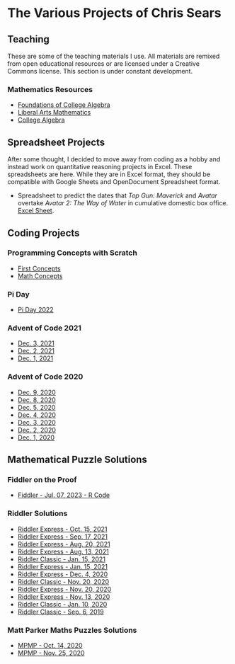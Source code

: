 # The Various Projects of Chris Sears

## Teaching

These are some of the teaching materials I use.
All materials are remixed from open educational resources or are licensed under a Creative Commons license.
This section is under constant development.

### Mathematics Resources
* [Foundations of College Algebra](Foundations.md)
* [Liberal Arts Mathematics](/LiberalArtsMath/Liberal_Arts_Mathematics.md)
* [College Algebra](/CollegeAlgebra/College_Algebra.md)

## Spreadsheet Projects

After some thought, I decided to move away from coding as a hobby and instead work on quantitative reasoning projects in Excel. These spreadsheets are here. While they are in Excel format, they should be compatible with Google Sheets and OpenDocument Spreadsheet format.

* Spreadsheet to predict the dates that *Top Gun: Maverick* and *Avatar* overtake *Avatar 2: The Way of Water* in cumulative domestic box office. [Excel Sheet]().

## Coding Projects

### Programming Concepts with Scratch
* [First Concepts](ScratchProjects\first.html)
* [Math Concepts](ScratchProjects\math.html)

### Pi Day
* [Pi Day 2022](/PiDay2022/index.html)

### Advent of Code 2021

* [Dec. 3, 2021](/AdventOC/2021-Day3.md)
* [Dec. 2, 2021](/AdventOC/2021-Day2.md)
* [Dec. 1, 2021](/AdventOC/2021-Day1.md)

### Advent of Code 2020
* [Dec. 9, 2020](/AdventOC/2020-12-09/XMAS.html)
* [Dec. 8, 2020](/AdventOC/2020-12-08/infinite.html)
* [Dec. 5, 2020](/AdventOC/2020-12-05/boarding.html)
* [Dec. 4, 2020](/AdventOC/2020-12-04/passport.html)
* [Dec. 3, 2020](/AdventOC/2020-12-03/toboggan.html)
* [Dec. 2, 2020](/AdventOC/2020-12-02/password.html)
* [Dec. 1, 2020](/AdventOC/2020-12-01/expense.html)

## Mathematical Puzzle Solutions

### Fiddler on the Proof
* [Fiddler - Jul. 07, 2023 - R Code](/Fiddler/Extra-2023-07-07.R)

### Riddler Solutions
* [Riddler Express - Oct. 15, 2021](/Riddler/Express-2021-10-15/Riddler_Express-2021-10-15.md)
* [Riddler Express - Sep. 17, 2021](/Riddler/Express-2021-09-17/radish.html)
* [Riddler Express - Aug. 20, 2021](/Riddler/Express-2021-08-20/Riddler_Express-2021-08-20.md)
* [Riddler Express - Aug. 13, 2021](/Riddler/Express-2021-08-13/Riddler_Express-2021-08-13.md)
* [Riddler Classic - Jan. 15, 2021](/Riddler/Classic-2021-01-15/index.html)
* [Riddler Express - Jan. 15, 2021](/Riddler/Express-2021-01-15/index.html)
* [Riddler Express - Dec. 4, 2020](/Riddler/Express-2020-12-04/bookswap.html)
* [Riddler Classic - Nov. 20, 2020](/Riddler/Classic-2020-11-20/sauce.html)
* [Riddler Express - Nov. 20, 2020](/Riddler/Express-2020-11-20/README.md)
* [Riddler Express - Nov. 13, 2020](/Riddler/Express-2020-11-13/README.md)
* [Riddler Classic - Jan. 10, 2020](/Riddler/Classic-2020-01-10/README.md)
* [Riddler Classic - Sep. 6, 2019](/Riddler/Classic-2019-09-06/README.md)

### Matt Parker Maths Puzzles Solutions

* [MPMP - Oct. 14, 2020](/MPMP/MPMP-2020-10-14/README.md)
* [MPMP - Nov. 25, 2020](/MPMP/MPMP-2020-11-25/sequence.html)
